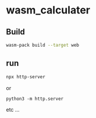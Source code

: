 # wasm_calculater

## Build
```bash
wasm-pack build --target web
```

## run
```bash
npx http-server
```
or
```
python3 -m http.server
```
etc ...
